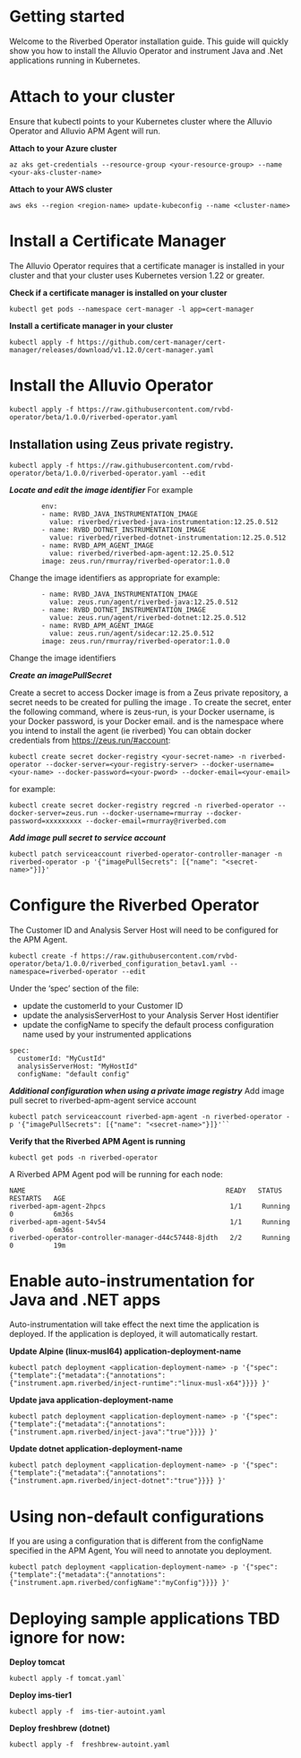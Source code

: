  

# Getting started
Welcome to the Riverbed Operator installation guide. This guide will quickly show you how to install the Alluvio Operator and instrument Java and .Net applications running in Kubernetes.

# Attach to your cluster
Ensure that kubectl points to your Kubernetes cluster where the Alluvio Operator and Alluvio APM Agent will run.

**Attach to your Azure cluster**
```
az aks get-credentials --resource-group <your-resource-group> --name <your-aks-cluster-name>
```

**Attach to your AWS cluster**
```
aws eks --region <region-name> update-kubeconfig --name <cluster-name>
```

# Install a Certificate Manager
The Alluvio Operator requires that a certificate manager is installed in your cluster and that your cluster uses Kubernetes version 1.22 or greater.

**Check if a certificate manager is installed on your cluster**
```
kubectl get pods --namespace cert-manager -l app=cert-manager
```
**Install a certificate manager in your cluster**
```
kubectl apply -f https://github.com/cert-manager/cert-manager/releases/download/v1.12.0/cert-manager.yaml
```

# Install the Alluvio Operator


```
kubectl apply -f https://raw.githubusercontent.com/rvbd-operator/beta/1.0.0/riverbed-operator.yaml
```

## Installation using Zeus private registry.


```
kubectl apply -f https://raw.githubusercontent.com/rvbd-operator/beta/1.0.0/riverbed-operator.yaml --edit
```

***Locate and edit the image identifier***
For example
```
        env:
        - name: RVBD_JAVA_INSTRUMENTATION_IMAGE
          value: riverbed/riverbed-java-instrumentation:12.25.0.512
        - name: RVBD_DOTNET_INSTRUMENTATION_IMAGE
          value: riverbed/riverbed-dotnet-instrumentation:12.25.0.512
        - name: RVBD_APM_AGENT_IMAGE
          value: riverbed/riverbed-apm-agent:12.25.0.512
        image: zeus.run/rmurray/riverbed-operator:1.0.0

```
Change the image identifiers as appropriate for example:

```
        - name: RVBD_JAVA_INSTRUMENTATION_IMAGE
          value: zeus.run/agent/riverbed-java:12.25.0.512
        - name: RVBD_DOTNET_INSTRUMENTATION_IMAGE
          value: zeus.run/agent/riverbed-dotnet:12.25.0.512
        - name: RVBD_APM_AGENT_IMAGE
          value: zeus.run/agent/sidecar:12.25.0.512
        image: zeus.run/rmurray/riverbed-operator:1.0.0

```
Change the image identifiers


***Create an imagePullSecret***

Create a secret to access Docker image is from a Zeus private repository, a secret needs to be created for pulling the image . To create the secret, enter the following command, where <your-registry-server> is zeus-run, <your-name> is your Docker username, <your-pword> is your Docker password, <your-email> is your Docker email.   and <your-namespace> is the namespace where you intend to install the agent (ie riverbed)  You can obtain docker credentials from https://zeus.run/#account:

```
kubectl create secret docker-registry <your-secret-name> -n riverbed-operator --docker-server=<your-registry-server> --docker-username=<your-name> --docker-password=<your-pword> --docker-email=<your-email>
```
for example:
```
kubectl create secret docker-registry regcred -n riverbed-operator --docker-server=zeus.run --docker-username=rmurray --docker-password=xxxxxxxxx --docker-email=rmurray@riverbed.com

```

***Add image pull secret to service account***
```
kubectl patch serviceaccount riverbed-operator-controller-manager -n riverbed-operator -p '{"imagePullSecrets": [{"name": "<secret-name>"}]}'
```

# Configure the Riverbed Operator


The Customer ID and Analysis Server Host will need to be configured for the APM Agent.


```
kubectl create -f https://raw.githubusercontent.com/rvbd-operator/beta/1.0.0/riverbed_configuration_betav1.yaml --namespace=riverbed-operator --edit
```

Under the ‘spec’ section of the file:
- update the customerId to your Customer ID
- update the analysisServerHost to your Analysis Server Host identifier
- update the configName to specify the default process configuration name used by your instrumented applications

```
spec:
  customerId: "MyCustId"
  analysisServerHost: "MyHostId"
  configName: "default config"
```

***Additional configuration when using a private image registry***
Add image pull secret to riverbed-apm-agent service account
```
kubectl patch serviceaccount riverbed-apm-agent -n riverbed-operator -p '{"imagePullSecrets": [{"name": "<secret-name>"}]}'``
```

**Verify that the Riverbed APM Agent is running**
```
kubectl get pods -n riverbed-operator
```

A Riverbed APM Agent pod will be running for each node:

```
NAME                                                  READY   STATUS    RESTARTS   AGE
riverbed-apm-agent-2hpcs                               1/1     Running   0          6m36s
riverbed-apm-agent-54v54                               1/1     Running   0          6m36s
riverbed-operator-controller-manager-d44c57448-8jdth   2/2     Running   0          19m
```

# Enable auto-instrumentation for Java and .NET apps
Auto-instrumentation will take effect the next time the application is deployed.  If the application is deployed, it will automatically restart.

**Update Alpine (linux-musl64) application-deployment-name**
```
kubectl patch deployment <application-deployment-name> -p '{"spec": {"template":{"metadata":{"annotations":{"instrument.apm.riverbed/inject-runtime":"linux-musl-x64"}}}} }'
```

**Update java application-deployment-name**
```
kubectl patch deployment <application-deployment-name> -p '{"spec": {"template":{"metadata":{"annotations":{"instrument.apm.riverbed/inject-java":"true"}}}} }'
```

**Update dotnet application-deployment-name**
```
kubectl patch deployment <application-deployment-name> -p '{"spec": {"template":{"metadata":{"annotations":{"instrument.apm.riverbed/inject-dotnet":"true"}}}} }'
```
# Using non-default configurations
If you are using a configuration that is different from the configName specified in the APM Agent,  You will need to annotate you deployment.
```
kubectl patch deployment <application-deployment-name> -p '{"spec": {"template":{"metadata":{"annotations":{"instrument.apm.riverbed/configName":"myConfig"}}}} }'
```

# Deploying sample applications TBD ignore for now:
**Deploy tomcat**
```
kubectl apply -f tomcat.yaml`
```
**Deploy ims-tier1**
```
kubectl apply -f  ims-tier-autoint.yaml
```
**Deploy freshbrew (dotnet)**
```
kubectl apply -f  freshbrew-autoint.yaml

```